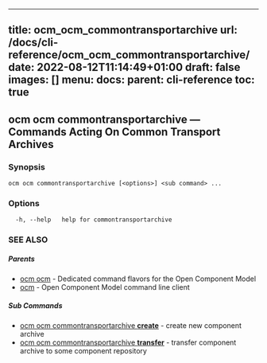 
---
title: ocm_ocm_commontransportarchive
url: /docs/cli-reference/ocm_ocm_commontransportarchive/
date: 2022-08-12T11:14:49+01:00
draft: false
images: []
menu:
  docs:
    parent: cli-reference
toc: true
---
## ocm ocm commontransportarchive &mdash; Commands Acting On Common Transport Archives

### Synopsis

```
ocm ocm commontransportarchive [<options>] <sub command> ...
```

### Options

```
  -h, --help   help for commontransportarchive
```

### SEE ALSO

##### Parents

* [ocm ocm](ocm_ocm.md)	 - Dedicated command flavors for the Open Component Model
* [ocm](ocm.md)	 - Open Component Model command line client


##### Sub Commands

* [ocm ocm commontransportarchive <b>create</b>](ocm_ocm_commontransportarchive_create.md)	 - create new component archive
* [ocm ocm commontransportarchive <b>transfer</b>](ocm_ocm_commontransportarchive_transfer.md)	 - transfer component archive to some component repository

